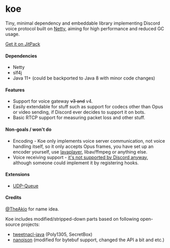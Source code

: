 # koe

Tiny, minimal dependency and embeddable library implementing Discord voice protocol built on [Netty](https://netty.io), aiming for high performance and reduced GC usage.

[Get it on JitPack](https://jitpack.io/#moe.kyokobot/koe)

#### Dependencies
- Netty
- slf4j
- Java 11+ (could be backported to Java 8 with minor code changes)

#### Features

- Support for voice gateway ~~v3 and~~ v4.
- Easily extendable for stuff such as support for codecs other than Opus or video sending, if Discord ever decides to support it on bots.
- Basic RTCP support for measuring packet loss and other stuff.

#### Non-goals / won't do

- Encoding - Koe only implements voice server communication, not voice handling itself, so it only accepts Opus frames, you have set up an encoder yourself, use [lavaplayer](https://github.com/sedmelluq/lavaplayer), libav/ffmpeg or anything else.
- Voice receiving support - [it's not supported by Discord anyway](https://github.com/discordapp/discord-api-docs/issues/808#issuecomment-458863743), although someone could implement it by registering hooks.

#### Extensions

- [UDP-Queue](https://github.com/KyokoBot/koe/tree/master/ext-udpqueue)

#### Credits

[@TheAkio](https://github.com/TheAkio) for name idea.

Koe includes modified/stripped-down parts based on following open-source projects:

- [tweetnacl-java](https://github.com/InstantWebP2P/tweetnacl-java) (Poly1305, SecretBox)
- [nanojson](https://github.com/mmastrac/nanojson) (modified for bytebuf support, changed the API a bit and etc.)
